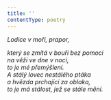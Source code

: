 ```yaml
---
title: ''
contentType: poetry
---
```


<section>

_Lodice v moři, prapor,_

_který se zmítá v bouři bez pomoci  
na věži ve dne v noci,  
to je mé přemýšlení.  
A stálý lovec nestálého ptáka  
a hvězda prchající za oblaka,  
to je má stálost, jež se stále mění._

</section>

